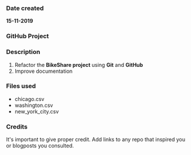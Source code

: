 ### Date created
**15-11-2019**
### GitHub Project

### Description
1. Refactor the **BikeShare project** using **Git** and **GitHub**
2. Improve documentation

### Files used
* chicago.csv
* washington.csv
* new_york_city.csv

### Credits
It's important to give proper credit. Add links to any repo that inspired you or blogposts you consulted.
